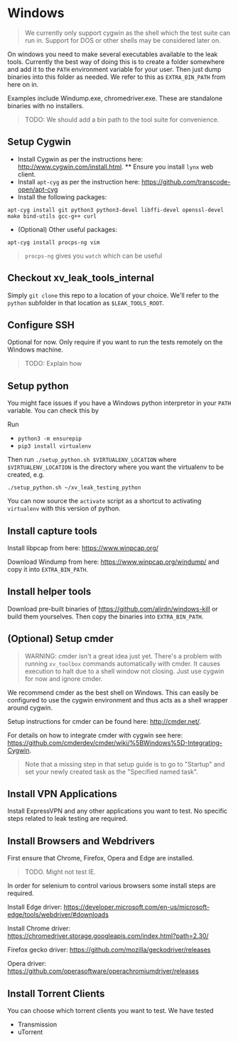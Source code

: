 # Windows

> We currently only support cygwin as the shell which the test suite can run in. Support for DOS
  or other shells may be considered later on.

On windows you need to make several executables available to the leak tools. Currently the best way
of doing this is to create a folder somewhere and add it to the `PATH` environment variable for your
user. Then just dump binaries into this folder as needed. We refer to this as `EXTRA_BIN_PATH` from
here on in.

Examples include Windump.exe, chromedriver.exe. These are standalone binaries with no installers.

> TODO: We should add a bin path to the tool suite for convenience.

## Setup Cygwin

* Install Cygwin as per the instructions here: http://www.cygwin.com/install.html.
** Ensure you install `lynx` web client.
* Install `apt-cyg` as per the instruction here: https://github.com/transcode-open/apt-cyg
* Install the following packages:
```
apt-cyg install git python3 python3-devel libffi-devel openssl-devel make bind-utils gcc-g++ curl
```
* (Optional) Other useful packages:
```
apt-cyg install procps-ng vim
```
> `procps-ng` gives you `watch` which can be useful

## Checkout xv\_leak\_tools\_internal

Simply `git clone` this repo to a location of your choice. We'll refer to the `python` subfolder in
that location as `$LEAK_TOOLS_ROOT`.

## Configure SSH

Optional for now. Only require if you want to run the tests remotely on the Windows machine.

> TODO: Explain how

## Setup python

You might face issues if you have a Windows python interpretor in your `PATH` variable. You can
check this by

Run

* `python3 -m ensurepip`
* `pip3 install virtualenv`

Then run `./setup_python.sh $VIRTUALENV_LOCATION` where `$VIRTUALENV_LOCATION` is the directory
where you want the virtualenv to be created, e.g.

```
./setup_python.sh ~/xv_leak_testing_python
```

You can now source the `activate` script as a shortcut to activating `virtualenv` with this version
of python.

## Install capture tools

Install libpcap from here: https://www.winpcap.org/

Download Windump from here: https://www.winpcap.org/windump/ and copy it into `EXTRA_BIN_PATH`.

## Install helper tools

Download pre-built binaries of https://github.com/alirdn/windows-kill or build them yourselves. Then
copy the binaries into `EXTRA_BIN_PATH`.

## (Optional) Setup cmder

> WARNING: cmder isn't a great idea just yet. There's a problem with running `xv_toolbox` commands
  automatically with cmder. It causes execution to halt due to a shell window not closing. Just
  use cygwin for now and ignore cmder.

We recommend cmder as the best shell on Windows. This can easily be configured to use the cygwin
environment and thus acts as a shell wrapper around cygwin.

Setup instructions for cmder can be found here: http://cmder.net/.

For details on how to integrate cmder with cygwin see here:
https://github.com/cmderdev/cmder/wiki/%5BWindows%5D-Integrating-Cygwin.

> Note that a missing step in that setup guide is to go to "Startup" and set your newly created task
  as the "Specified named task".

## Install VPN Applications

Install ExpressVPN and any other applications you want to test. No specific steps related to leak
testing are required.

## Install Browsers and Webdrivers

First ensure that Chrome, Firefox, Opera and Edge are installed.

> TODO. Might not test IE.

In order for selenium to control various browsers some install steps are required.

Install Edge driver: https://developer.microsoft.com/en-us/microsoft-edge/tools/webdriver/#downloads

Install Chrome driver: https://chromedriver.storage.googleapis.com/index.html?path=2.30/

Firefox gecko driver: https://github.com/mozilla/geckodriver/releases

Opera driver: https://github.com/operasoftware/operachromiumdriver/releases

## Install Torrent Clients

You can choose which torrent clients you want to test. We have tested

* Transmission
* uTorrent
